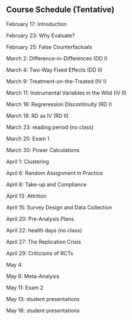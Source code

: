 ## Course Schedule (Tentative)

February 17: Introduction

February 23: Why Evaluate?

February 25: False Counterfactuals

March 2: Difference-in-Differences (DD I)

March 4: Two-Way Fixed Effects (DD II)

March 9: Treatment-on-the-Treated (IV I)

March 11: Instrumental Variables in the Wild (IV II)

March 16: Regreression Discontinuity (RD I)

March 18: RD as IV (RD II)

March 23: reading period (no class)

March 25: Exam 1

March 30: Power Calculations

April 1: Clustering 

April 6: Random Assignment in Practice

April 8: Take-up and Compliance

April 13: Attrition 

April 15: Survey Design and Data Collection

April 20: Pre-Analysis Plans

April 22: health days (no class)

April 27: The Replication Crisis

April 29: Criticisms of RCTs

May 4: 

May 6: Meta-Analysis

May 11:  Exam 2

May 13:  student presentations

May 18: student presentations

